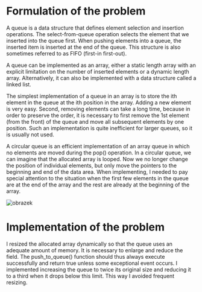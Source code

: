 # Formulation of the problem
A queue is a data structure that defines element selection and insertion operations. The select-from-queue operation selects the element that we 
inserted into the queue first. When pushing elements into a queue, the inserted item is inserted at the end of the queue.
This structure is also sometimes referred to as FIFO (first-in first-out).

A queue can be implemented as an array, either a static length array with an explicit limitation on the number of inserted elements or a dynamic length array. 
Alternatively, it can also be implemented with a data structure called a linked list.

The simplest implementation of a queue in an array is to store the ith element in the queue at the ith position in the array. Adding a new element is very easy. 
Second, removing elements can take a long time, because in order to preserve the order, it is necessary to first remove the 1st element (from the front) of the queue 
and move all subsequent elements by one position. Such an implementation is quite inefficient for larger queues, so it is usually not used.

A circular queue is an efficient implementation of an array queue in which no elements are moved during the pop() operation. In a circular queue, we can imagine that 
the allocated array is looped. Now we no longer change the position of individual elements, but only move the pointers to the beginning and end of the data area. 
When implementing, I needed to pay special attention to the situation when the first few elements in the queue are at the end of the array and the rest are already at the beginning of the array.

![obrazek](https://github.com/user-attachments/assets/d921f632-177a-49df-b250-99d205417a18)

# Implementation of the problem
I resized the allocated array dynamically so that the queue uses an adequate amount of memory. It is necessary to enlarge and reduce the field. The push_to_queue() function should thus always execute 
successfully and return true unless some exceptional event occurs. I implemented increasing the queue to twice its original size and reducing it to a third when it drops below this limit. 
This way I avoided frequent resizing.
